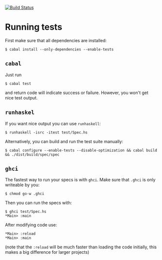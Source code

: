 [![Build Status](https://travis-ci.org/sol/hspec.png)](https://travis-ci.org/sol/hspec)

# Running tests

First make sure that all dependencies are installed:

```
$ cabal install --only-dependencies --enable-tests
```

## `cabal`

Just run

```
$ cabal test
```

and return code will indicate success or failure.  However, you won't get nice
test output.

## `runhaskel`

If you want nice output you can use `runhaskell`:

```
$ runhaskell -isrc -itest test/Spec.hs
```

Alternatively, you can build and run the test suite manually:

```
$ cabal configure --enable-tests --disable-optimization && cabal build && ./dist/build/spec/spec
```

## `ghci`

The fastest way to run your specs is with `ghci`.  Make sure that `.ghci` is
only writeable by you:

```
$ chmod go-w .ghci
```

Then you can run the specs with:

```
$ ghci test/Spec.hs
*Main> :main
```

After modifying code use:

```
*Main> :reload
*Main> :main
```

(note that the `:reload` will be much faster than loading the code initially,
this makes a big difference for larger projects)
